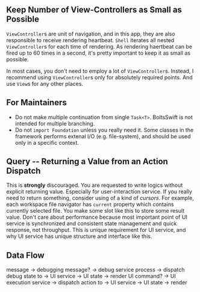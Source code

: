 

Keep Number of View-Controllers as Small as Possible
----------------------------------------------------
`ViewController`s are unit of navigation, and in this app, they are also
responsible to receive rendering heartbeat. `Shell` iterates all nested 
`ViewController`s for each time of rendering. As rendering haertbeat can
be fired up to 60 times in a second, it's pretty important to keep it 
as small as possible.

In most cases, you don't need to employ a lot of `ViewController`s. 
Instead, I recommend using `ViewController`s only for absolutely required
points. And use `View`s for any other places. 









For Maintainers
---------------
- Do not make multiple continuation from single `Task<T>`. BoltsSwift is 
    not intended for multiple branching.
- Do not `import Foundation` unless you really need it. Some classes in 
    the framework performs extenal I/O (e.g. file-system), and should be
    used only in a specific context.











Query -- Returning a Value from an Action Dispatch
--------------------------------------------------
This is **strongly** discouraged. You are requested to write logics without explicit returning value. 
Especially for user-interaction service. If you really need to return something, consider using of a kind of *cursors*.
For example, each workspace file navigator has `current` property which contains currently selected file. You make some slot
like this to store some result value. Don't care about performance because most important point of UI service is synchronized
and consistent state management and quick response, not throughput. This is unique requirement for UI service, and why 
UI service has unique structure and interface like this.









Data Flow
---------

message ->  debugging message?  -> debug service process    -> dispatch debug state to  -> UI service -> UI state -> render
            UI command?         -> UI execution service     -> dispatch action to       -> UI service -> UI state -> render
            
        






















